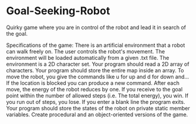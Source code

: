 # Goal-Seeking-Robot

Quirky game where you are in control of the robot and lead it in search of the goal.

Specifications of the game:
There is an artificial environment that a robot can walk freely on. The user controls the robot's movement.
The environment will be loaded automatically from a given .txt file. The environment is a 2D character set.
Your program should read a 2D array of characters. Your program should store the entire map inside an array.
To move the robot, you give the commands like u for up and d for down and... If the location is blocked you can
produce a new command. After each move, the energy of the robot reduces by one. If you receive to the goal point
within the number of allowed steps (i.e. The total energy), you win. If you run out of steps, you lose. If you enter 
a blank line the program exits. Your program should store the states of the robot on private static member variables.
Create procedural and an object-oriented versions of the game.
